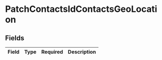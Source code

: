 # PatchContactsIdContactsGeoLocation


## Fields

| Field       | Type        | Required    | Description |
| ----------- | ----------- | ----------- | ----------- |